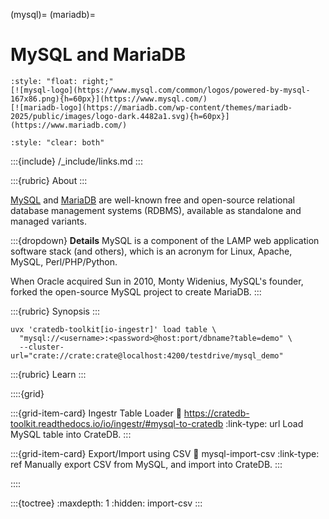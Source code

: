 (mysql)=
(mariadb)=
# MySQL and MariaDB

```{div}
:style: "float: right;"
[![mysql-logo](https://www.mysql.com/common/logos/powered-by-mysql-167x86.png){h=60px}](https://www.mysql.com/)
[![mariadb-logo](https://mariadb.com/wp-content/themes/mariadb-2025/public/images/logo-dark.4482a1.svg){h=60px}](https://www.mariadb.com/)
```
```{div}
:style: "clear: both"
```

:::{include} /_include/links.md
:::

:::{rubric} About
:::

[MySQL] and [MariaDB] are well-known free and open-source relational database
management systems (RDBMS), available as standalone and managed variants.

:::{dropdown} **Details**
MySQL is a component of the LAMP web application software stack (and others),
which is an acronym for Linux, Apache, MySQL, Perl/PHP/Python.

When Oracle acquired Sun in 2010, Monty Widenius, MySQL's founder, forked the
open-source MySQL project to create MariaDB.
:::

:::{rubric} Synopsis
:::

```shell
uvx 'cratedb-toolkit[io-ingestr]' load table \
  "mysql://<username>:<password>@host:port/dbname?table=demo" \
  --cluster-url="crate://crate:crate@localhost:4200/testdrive/mysql_demo"
```

:::{rubric} Learn
:::

::::{grid}

:::{grid-item-card} Ingestr Table Loader
:link: https://cratedb-toolkit.readthedocs.io/io/ingestr/#mysql-to-cratedb
:link-type: url
Load MySQL table into CrateDB.
:::

:::{grid-item-card} Export/Import using CSV
:link: mysql-import-csv
:link-type: ref
Manually export CSV from MySQL, and import into CrateDB.
:::

::::


:::{toctree}
:maxdepth: 1
:hidden:
import-csv
:::


[MariaDB]: https://mariadb.com/
[MySQL]: https://www.mysql.com/
